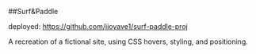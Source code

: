 
##Surf&Paddle

deployed: https://github.com/jjoyave1/surf-paddle-proj

A recreation of a fictional site, using CSS hovers, styling, and positioning.

